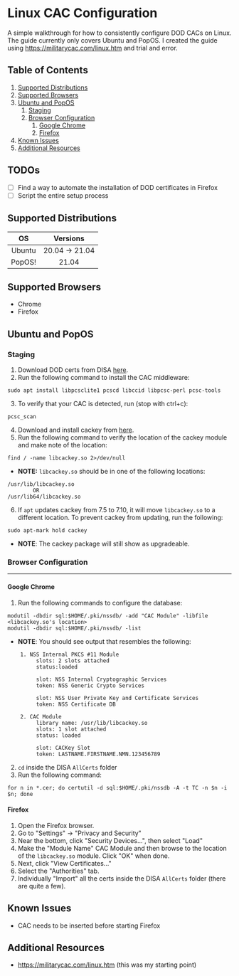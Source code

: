 # Linux CAC Configuration
A simple walkthrough for how to consistently configure DOD CACs on Linux. The guide currently only covers Ubuntu and PopOS. I created the guide using https://militarycac.com/linux.htm and trial and error.

## Table of Contents
1. [Supported Distributions](#supported-distributions)
1. [Supported Browsers](#supported-browsers)
1. [Ubuntu and PopOS](#ubuntu-and-popos)
    1. [Staging](#staging)
    1. [Browser Configuration](#browser-configuration)
        1. [Google Chrome](#google-chrome)
        1. [Firefox](#firefox)
1. [Known Issues](#known-issues)
1. [Additional Resources](#additional-resources)

## TODOs
- [ ] Find a way to automate the installation of DOD certificates in Firefox
- [ ] Script the entire setup process

## Supported Distributions
| OS | Versions |
|:-:|:-:|
| Ubuntu | 20.04 -> 21.04 |
| PopOS! | 21.04 |


## Supported Browsers
- Chrome
- Firefox

## Ubuntu and PopOS
### Staging
1. Download DOD certs from DISA [here](https://militarycac.com/maccerts/AllCerts.zip).
2. Run the following command to install the CAC middleware:
```
sudo apt install libpcsclite1 pcscd libccid libpcsc-perl pcsc-tools
```
3. To verify that your CAC is detected, run (stop with ctrl+c):
```
pcsc_scan
```
4. Download and install cackey from [here](http://cackey.rkeene.org/fossil/wiki?name=Downloads).
5. Run the following command to verify the location of the cackey module and make note of the location:
```
find / -name libcackey.so 2>/dev/null
```
- **NOTE:** `libcackey.so` should be in one of the following locations:
```
/usr/lib/libcackey.so
        OR
/usr/lib64/libcackey.so
```
6. If `apt` updates cackey from 7.5 to 7.10, it will move `libcackey.so` to a different location.
To prevent cackey from updating, run the following:
```
sudo apt-mark hold cackey
```
- **NOTE**: The cackey package will still show as upgradeable.


### Browser Configuration
---
#### Google Chrome
1. Run the following commands to configure the database:
```
modutil -dbdir sql:$HOME/.pki/nssdb/ -add "CAC Module" -libfile <libcackey.so's location>
modutil -dbdir sql:$HOME/.pki/nssdb/ -list
```
- **NOTE**: You should see output that resembles the following:

```
    1. NSS Internal PKCS #11 Module
         slots: 2 slots attached
         status:loaded

         slot: NSS Internal Cryptographic Services
         token: NSS Generic Crypto Services

         slot: NSS User Private Key and Certificate Services
         token: NSS Certificate DB

    2. CAC Module
         library name: /usr/lib/libcackey.so
         slots: 1 slot attached
         status: loaded

         slot: CACKey Slot
         token: LASTNAME.FIRSTNAME.NMN.123456789
```
2. `cd` inside the DISA `AllCerts` folder
3. Run the following command:
```
for n in *.cer; do certutil -d sql:$HOME/.pki/nssdb -A -t TC -n $n -i $n; done
```

#### Firefox
1. Open the Firefox browser.
2. Go to "Settings" -> "Privacy and Security"
3. Near the bottom, click "Security Devices...", then select "Load"
4. Make the "Module Name" CAC Module and then browse to the location of the `libcackey.so` module. Click "OK" when done.
3. Next, click "View Certificates..."
4. Select the "Authorities" tab.
5. Individually "Import" all the certs inside the DISA `AllCerts` folder (there are quite a few).

## Known Issues
- CAC needs to be inserted before starting Firefox

## Additional Resources
- https://militarycac.com/linux.htm (this was my starting point)
